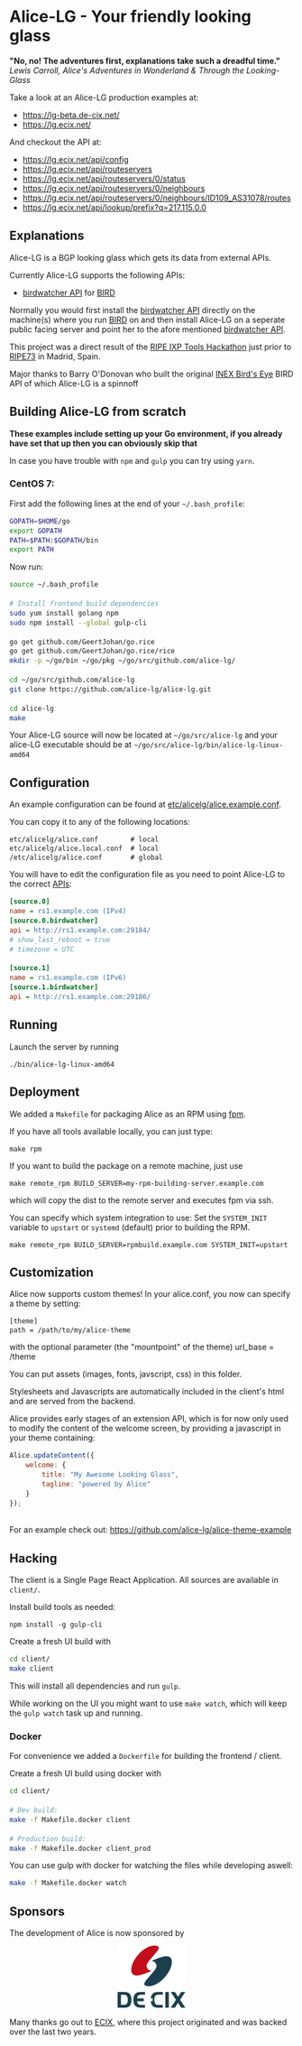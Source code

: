# Alice-LG - Your friendly looking glass
__"No, no! The adventures first, explanations take such a dreadful time."__  
_Lewis Carroll, Alice's Adventures in Wonderland & Through the Looking-Glass_

Take a look at an Alice-LG production examples at:
- https://lg-beta.de-cix.net/
- https://lg.ecix.net/

And checkout the API at:
- https://lg.ecix.net/api/config
- https://lg.ecix.net/api/routeservers
- https://lg.ecix.net/api/routeservers/0/status
- https://lg.ecix.net/api/routeservers/0/neighbours
- https://lg.ecix.net/api/routeservers/0/neighbours/ID109_AS31078/routes
- https://lg.ecix.net/api/lookup/prefix?q=217.115.0.0

## Explanations
Alice-LG is a BGP looking glass which gets its data from external APIs.

Currently Alice-LG supports the following APIs:
- [birdwatcher API](https://github.com/ecix/birdwatcher) for [BIRD](http://bird.network.cz/)

Normally you would first install the [birdwatcher API](https://github.com/ecix/birdwatcher) directly on the machine(s) where you run [BIRD](http://bird.network.cz/) on
and then install Alice-LG on a seperate public facing server and point her to the afore mentioned [birdwatcher API](https://github.com/ecix/birdwatcher).

This project was a direct result of the [RIPE IXP Tools Hackathon](https://atlas.ripe.net/hackathon/ixp-tools/) 
just prior to [RIPE73](https://ripe73.ripe.net/) in Madrid, Spain.

Major thanks to Barry O'Donovan who built the original [INEX Bird's Eye](https://github.com/inex/birdseye) BIRD API of which Alice-LG is a spinnoff

## Building Alice-LG from scratch
__These examples include setting up your Go environment, if you already have set that up then you can obviously skip that__

In case you have trouble with `npm` and `gulp` you can try using `yarn`.

### CentOS 7:
First add the following lines at the end of your `~/.bash_profile`:
```bash
GOPATH=$HOME/go
export GOPATH
PATH=$PATH:$GOPATH/bin
export PATH
```
Now run:
```bash
source ~/.bash_profile

# Install frontend build dependencies
sudo yum install golang npm
sudo npm install --global gulp-cli

go get github.com/GeertJohan/go.rice
go get github.com/GeertJohan/go.rice/rice
mkdir -p ~/go/bin ~/go/pkg ~/go/src/github.com/alice-lg/

cd ~/go/src/github.com/alice-lg
git clone https://github.com/alice-lg/alice-lg.git

cd alice-lg
make
```
Your Alice-LG source will now be located at `~/go/src/alice-lg` and your alice-LG executable should be at `~/go/src/alice-lg/bin/alice-lg-linux-amd64`

## Configuration

An example configuration can be found at 
[etc/alicelg/alice.example.conf](https://github.com/ecix/alice-lg/blob/readme_update/etc/alicelg/alice.example.conf).

You can copy it to any of the following locations:

    etc/alicelg/alice.conf        # local
    etc/alicelg/alice.local.conf  # local
    /etc/alicelg/alice.conf       # global


You will have to edit the configuration file as you need to point Alice-LG to the correct [APIs](https://github.com/ecix/birdwatcher):

```ini
[source.0]
name = rs1.example.com (IPv4)
[source.0.birdwatcher]
api = http://rs1.example.com:29184/
# show_last_reboot = true
# timezone = UTC

[source.1]
name = rs1.example.com (IPv6)
[source.1.birdwatcher]
api = http://rs1.example.com:29186/
```

## Running

Launch the server by running

    ./bin/alice-lg-linux-amd64


## Deployment

We added a `Makefile` for packaging Alice as an RPM using [fpm](https://github.com/jordansissel/fpm).

If you have all tools available locally, you can just type:

    make rpm

If you want to build the package on a remote machine, just use

    make remote_rpm BUILD_SERVER=my-rpm-building-server.example.com

which will copy the dist to the remote server and executes fpm via ssh.

You can specify which system integration to use:
Set the `SYSTEM_INIT` variable to `upstart` or `systemd` (default)
prior to building the RPM.

    make remote_rpm BUILD_SERVER=rpmbuild.example.com SYSTEM_INIT=upstart


## Customization

Alice now supports custom themes!
In your alice.conf, you now can specify a theme by setting:

    [theme]
    path = /path/to/my/alice-theme

with the optional parameter (the "mountpoint" of the theme)
    url_base = /theme
    

You can put assets (images, fonts, javscript, css) in 
this folder.

Stylesheets and Javascripts are automatically included in
the client's html and are served from the backend.

Alice provides early stages of an extension API, which is for now 
only used to modify the content of the welcome screen,
by providing a javascript in your theme containing:

```javascript
Alice.updateContent({
    welcome: {
        title: "My Awesome Looking Glass",
        tagline: "powered by Alice"
    }
});
    
```

For an example check out: https://github.com/alice-lg/alice-theme-example

## Hacking

The client is a Single Page React Application.
All sources are available in `client/`. 

Install build tools as needed:

    npm install -g gulp-cli


Create a fresh UI build with
```bash
cd client/
make client
```

This will install all dependencies and run `gulp`.

While working on the UI you might want to use `make watch`,
which will keep the `gulp watch` task up and running.

### Docker
For convenience we added a `Dockerfile` for building the frontend / client.

Create a fresh UI build using docker with
```bash
cd client/

# Dev build:
make -f Makefile.docker client

# Production build:
make -f Makefile.docker client_prod
```
You can use gulp with docker for watching the files while developing aswell:
```bash
make -f Makefile.docker watch
```

## Sponsors

The development of Alice is now sponsored by
<p align="center">
    <a href="https://www.de-cix.net" target="_blank">
        <img src="doc/images/DE-CIX_Logo_2016_small.png?raw=true" alt="DE-CIX Logo" title="DE-CIX" />
    </a>
</p>

Many thanks go out to [ECIX](https://www.ecix.net), where this project originated and was backed over the last two years.
